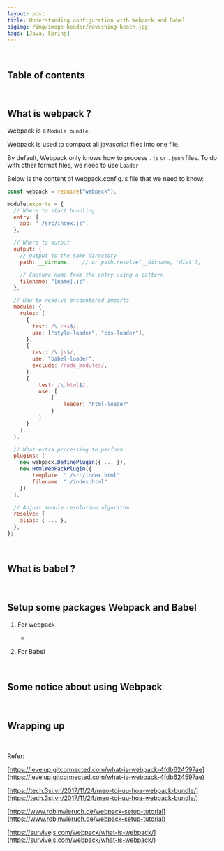 ```yaml
---
layout: post
title: Understanding configuration with Webpack and Babel
bigimg: /img/image-header/ravashing-beach.jpg
tags: [Java, Spring]
---
```





<br>

## Table of contents




<br>

## What is webpack ?
Webpack is a ```Module bundle```.

Webpack is used to compact all javascript files into one file.

By default, Webpack only knows how to process ```.js``` or ```.json``` files. To do with other format files, we need to use ```Loader```

Below is the content of webpack.config.js file that we need to know:

```js
const webpack = require("webpack");

module.exports = {
  // Where to start bundling
  entry: {
    app: "./src/index.js",
  },

  // Where to output
  output: {
    // Output to the same directory
    path: __dirname,    // or path.resolve(__dirname, 'dist'),

    // Capture name from the entry using a pattern
    filename: "[name].js",
  },

  // How to resolve encountered imports
  module: {
    rules: [
      {
        test: /\.css$/,
        use: ["style-loader", "css-loader"],
      },
      {
        test: /\.js$/,
        use: "babel-loader",
        exclude: /node_modules/,
      },
      {
          test: /\.html$/,
          use: [
              {
                  loader: "html-loader"
              }
          ]
      }
    ],
  },

  // What extra processing to perform
  plugins: [
    new webpack.DefinePlugin({ ... }),
    new HtmlWebPackPlugin({
        template: "./src/index.html",
        filename: "./index.html"
    })
  ],

  // Adjust module resolution algorithm
  resolve: {
    alias: { ... },
  },
};
```


<br>

## What is babel ?





<br>

## Setup some packages Webpack and Babel
1. For webpack

    - 




2. For Babel





<br>

## Some notice about using Webpack






<br>

## Wrapping up





<br>

Refer:

[https://levelup.gitconnected.com/what-is-webpack-4fdb624597ae](https://levelup.gitconnected.com/what-is-webpack-4fdb624597ae)

[https://tech.3si.vn/2017/11/24/meo-toi-uu-hoa-webpack-bundle/](https://tech.3si.vn/2017/11/24/meo-toi-uu-hoa-webpack-bundle/)

[https://www.robinwieruch.de/webpack-setup-tutorial](https://www.robinwieruch.de/webpack-setup-tutorial)

[https://survivejs.com/webpack/what-is-webpack/](https://survivejs.com/webpack/what-is-webpack/)